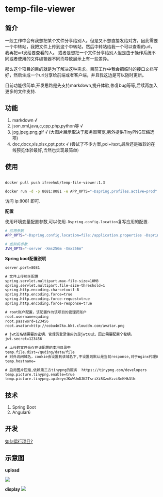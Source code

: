 # temp-file-viewer

## 简介

一般工作中会有我想把某个文件分享给别人，但是又不想直接发给对方，因此需要一个中转站，我把文件上传到这个中转站，然后中转站给我一个可以查看的url，我再把url发给要查看的人。
或者是想把一个文件分享给别人但是由于操作系统不同或者使用的文件编辑器不同而导致展示上有一些差异。

那么这个项目的目的就是为了解决这种需求。目前工作中我会把临时的接口文档写好，然后生成一个url分享给前端或者客户端，并且我这边是可以随时更新。

目前功能很简单,开发思路是先支持markdown,提升体验,修复bug等等,后续再加入更多的文件支持.

## 功能

1. markdown √
2. json,xml,java,c,cpp,php,python等 √
3. jpg,jpeg,png,gif √  (大图片展示取决于服务器带宽,另外提供TinyPNG压缩选项)
4. doc,docx,xls,xlsx,ppt,pptx √ (尝试了不少方案,poi+itext,最后还是微软的在线预览体验最好,当然也实现最简单)

## 使用

```bash

docker pull push ifreehub/temp-file-viewer:1.3

docker run -d -p 8081:8081 -e APP_OPTS="-Dspring.profiles.active=prod" docker.io/ifreehub/temp-file-viewer:1.4

```

访问 ip:8081 即可.


**配置**

使用环境变量配置参数,可以使用`-Dspring.config.location`复写应用的配置.

```bash
# 应用参数
APP_OPTS="-Dspring.config.location=file:/application.properties -Dspring.profiles.active=prod"  

# 虚拟机参数
JVM_OPTS="-server -Xms256m -Xmx256m"
```

**Spring boot配置说明**

```txt
server.port=8081

# 文件上传相关配置
spring.servlet.multipart.max-file-size=10MB
spring.servlet.multipart.file-size-threshold=1
spring.http.encoding.charset=utf-8
spring.http.encoding.force=true
spring.http.encoding.force-request=true
spring.http.encoding.force-response=true

# root账户配置，该配置作为该项目的管理员账户
root.username=quding
root.password=123456
root.avatar=http://oobu4m7ko.bkt.clouddn.com/avatar.png

# jwt签名锁需要的密钥，管理员登录使用的是jwt方式，因此需要配置个秘钥。
jwt.secret=123456

# 上传的文件会存在该配置的本地目录中
temp.file.dist=/quding/data/file
# 对外访问域名，cookie会设置到该域名下,不设置则默认是当前response,对于nginx代理的可能会出问题
temp.hostname=

# 启用图片压缩,依赖第三方tinypng的服务  https://tinypng.com/developers
temp.picture.tinypng.enable=true
temp.picture.tinypng.apikey=JKwWUnDJK2TsriXiBXzoKzziSnKHk3lh

```

## 技术

1. Spring Boot
2. Angular6

## 开发

[如何运行项目?](doc/run.md)

## 示意图

**upload**

![](http://oobu4m7ko.bkt.clouddn.com/1529721579.png?imageMogr2/thumbnail/!100p)

**display**
![](http://oobu4m7ko.bkt.clouddn.com/1529721623.png?imageMogr2/thumbnail/!100p)




